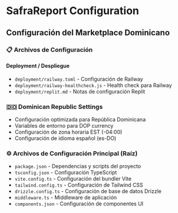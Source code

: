 # SafraReport Configuration
## Configuración del Marketplace Dominicano

### 📋 Archivos de Configuración

#### Deployment / Despliegue
- `deployment/railway.toml` - Configuración de Railway
- `deployment/railway-healthcheck.js` - Health check para Railway
- `deployment/replit.md` - Notas de configuración Replit

### 🇩🇴 Dominican Republic Settings
- Configuración optimizada para República Dominicana
- Variables de entorno para DOP currency
- Configuración de zona horaria EST (-04:00)
- Configuración de idioma español (es-DO)

### ⚙️ Archivos de Configuración Principal (Raíz)
- `package.json` - Dependencias y scripts del proyecto
- `tsconfig.json` - Configuración TypeScript
- `vite.config.ts` - Configuración del bundler Vite
- `tailwind.config.ts` - Configuración de Tailwind CSS
- `drizzle.config.ts` - Configuración de base de datos Drizzle
- `middleware.ts` - Middleware de aplicación
- `components.json` - Configuración de componentes UI
